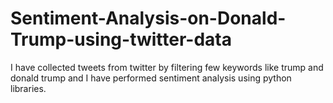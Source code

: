 # Sentiment-Analysis-on-Donald-Trump-using-twitter-data
I have collected tweets from twitter by filtering few keywords like trump and donald trump and I have performed sentiment analysis using python libraries.

